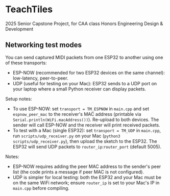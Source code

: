 # TeachTiles
2025 Senior Capstone Project, for CAA class Honors Engineering Design &amp; Development

## Networking test modes
You can send captured MIDI packets from one ESP32 to another using one of these transports:

- ESP-NOW (recommended for two ESP32 devices on the same channel): low-latency, peer-to-peer.
- UDP (useful for testing on your Mac): ESP32 sends to a UDP port on your laptop where a small Python receiver can display packets.

Setup notes:

- To use ESP-NOW: set `transport = TM_ESPNOW` in `main.cpp` and set `espnow_peer_mac` to the receiver's MAC address (printable via `Serial.println(WiFi.macAddress())`). Re-upload to both devices. The sender will call ESP-NOW and the receiver will print received packets.
- To test with a Mac (single ESP32): set `transport = TM_UDP` in `main.cpp`, run `scripts/udp_receiver.py` on your Mac (`python3 scripts/udp_receiver.py`), then upload the sketch to the ESP32. The ESP32 will send UDP packets to `router_ip`:`router_port` (default 5005).

Notes:

- ESP-NOW requires adding the peer MAC address to the sender's peer list (the code prints a message if peer MAC is not configured).
- UDP is simpler for local testing: both the ESP32 and your Mac must be on the same WiFi network; ensure `router_ip` is set to your Mac's IP in `main.cpp` before compiling.
